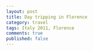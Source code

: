 ```yaml
---
layout: post
title: Day tripping in Florence
category: travel
tags: Italy 2011, Florence
comments: true
published: false
---
```


